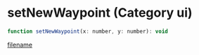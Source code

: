 # setNewWaypoint (Category ui)

```js
function setNewWaypoint(x: number, y: number): void
```

[filename](setNewWaypoint_m.md ':include')